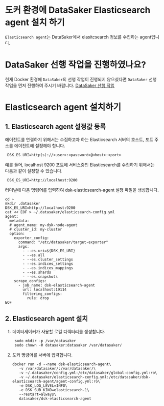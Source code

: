 # 도커 환경에 DataSaker Elasticsearch agent 설치 하기

`Elasticsearch agent`는 DataSaker에서 elasitcsearch 정보를 수집하는 agent입니다.

# DataSaker 선행 작업을 진행하였나요?

현재 Docker 환경에 `DataSaker`의 선행 작업이 진행되지 않으셨다면 `DataSaker` 선행 작업을 먼저 진행하여 주시기 바랍니다. [DataSaker 선행 작업](${PREPARATION_MANUAL_KR})

# Elasticsearch agent 설치하기

## 1. Elasticsearch agent 설정값 등록

에이전트를 연결하기 위해서는 수집하고자 하는 Elasticsearch 서버의 호스트, 포트 주소를 에이전트에 설정해야 합니다.

   ```shell
    DSK_ES_URI=http(s)://<user>:<password>@<host>:<port>
   ```

예를 들어, localhost 9200 포트에 서비스중인 Elasticsearch를 수집하기 위해서는 다음과 같이 설정할 수 있습니다.

   ```shell
    DSK_ES_URI=http://localhost:9200
   ```

터미널에 다음 명령어를 입력하여 dsk-elasticsearch-agent 설정 파일을 생성합니다.

```shell
cd ~
mkdir .datasaker
DSK_ES_URI=http://localhost:9200
cat << EOF > ~/.datasaker/elasticsearch-config.yml
agent:
  metadata:
  # agent_name: my-dsk-node-agent
  # cluster_id: my-cluster
  option:
    exporter_config:
      command: "/etc/datasaker/target-exporter"
      args:
        - --es.uri=${DSK_ES_URI}
        - --es.all
        - --es.cluster_settings
        - --es.indices_settings
        - --es.indices_mappings
        - --es.shards
        - --es.snapshots
    scrape_configs:
      - job_name: dsk-elasticsearch-agent
        url: localhost:19114
        filtering_configs:
          rule: drop
EOF
```

## 2. Elasticsearch agent 설치

1. 데이터세이커가 사용할 로컬 디렉터리를 생성합니다.

   ```shell
    sudo mkdir -p /var/datasaker
    sudo chown -R datasaker:datasaker /var/datasaker/ 
   ```

2. 도커 명령어를 서버에 입력합니다.

   ```shell
   docker run -d --name dsk-elasticsearch-agent\
      -v /var/datasaker/:/var/datasaker/\
      -v ~/.datasaker/config.yml:/etc/datasaker/global-config.yml:ro\
      -v ~/.datasaker/elasticsearch-config.yml:/etc/datasaker/dsk-elasticsearch-agent/agent-config.yml:ro\
      -e DSK_LOG_LEVEL=INFO\
      -e DSK_SUB_KIND=elasticsearch-1\
      --restart=always\
      datasaker/dsk-elasticsearch-agent
   ```
